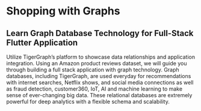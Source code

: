 # Shopping with Graphs

## Learn Graph Database Technology for Full-Stack Flutter Application

Utilize TigerGraph’s platform to showcase data relationships and application integration. Using an Amazon product reviews dataset, we will guide you through building a full stack application with graph technology. Graph databases, including TigerGraph, are used everyday for recommendations with internet searches, Netflix shows, and social media connections as well as fraud detection, customer360, IoT, AI and machine learning to make sense of ever-changing big data. These relational databases are extremely powerful for deep analytics with a flexible schema and scalability.



